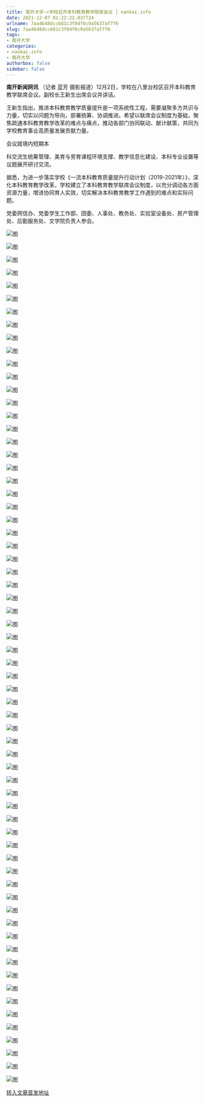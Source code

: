 ```yaml
---
title: 南开大学->学校召开本科教育教学联席会议 | nankai.info
date: 2021-12-07 01:22:22.037724
urlname: 7aa4648dcc681c3f84f6c9a5637af7f6
slug: 7aa4648dcc681c3f84f6c9a5637af7f6
tags: 
- 南开大学
categories:
- nankai.info
- 南开大学
authorbox: false
sidebar: false
---
```

**南开新闻网讯** （记者 蓝芳 摄影报道）12月2日，学校在八里台校区召开本科教育教学联席会议。副校长王新生出席会议并讲话。

王新生指出，推进本科教育教学质量提升是一项系统性工程，需要凝聚多方共识与力量，切实以问题为导向，部署统筹、协调推进。希望以联席会议制度为基础，聚焦疏通本科教育教学改革的难点与痛点，推动各部门协同联动、献计献策，共同为学校教育事业高质量发展贡献力量。

会议就境内短期本
<!--more-->
科交流生统筹管理、美育与劳育课程环境支撑、教学信息化建设、本科专业设置等议题展开研讨交流。

据悉，为进一步落实学校《一流本科教育质量提升行动计划（2019-2021年）》，深化本科教育教学改革，学校建立了本科教育教学联席会议制度，以充分调动各方面资源力量，增进协同育人实效，切实解决本科教育教学工作遇到的难点和实际问题。

党委网信办、党委学生工作部、团委、人事处、教务处、实验室设备处、房产管理处、后勤服务处、文学院负责人参会。

![图](http://news.nankai.edu.cn/ywsd/system/2021/12/03/g)

![图](http://news.nankai.edu.cn/ywsd/system/2021/12/03/p)

![图](http://news.nankai.edu.cn/ywsd/system/2021/12/03/j)

![图](http://news.nankai.edu.cn/ywsd/system/2021/12/03/)

![图](http://news.nankai.edu.cn/ywsd/system/2021/12/03/d)

![图](http://news.nankai.edu.cn/ywsd/system/2021/12/03/b)

![图](http://news.nankai.edu.cn/ywsd/system/2021/12/03/9)

![图](http://news.nankai.edu.cn/ywsd/system/2021/12/03/c)

![图](http://news.nankai.edu.cn/ywsd/system/2021/12/03/3)

![图](http://news.nankai.edu.cn/ywsd/system/2021/12/03/5)

![图](http://news.nankai.edu.cn/ywsd/system/2021/12/03/c)

![图](http://news.nankai.edu.cn/ywsd/system/2021/12/03/f)

![图](http://news.nankai.edu.cn/ywsd/system/2021/12/03/_)

![图](http://news.nankai.edu.cn/ywsd/system/2021/12/03/9)

![图](http://news.nankai.edu.cn/ywsd/system/2021/12/03/6)

![图](http://news.nankai.edu.cn/ywsd/system/2021/12/03/2)

![图](http://news.nankai.edu.cn/ywsd/system/2021/12/03/3)

![图](http://news.nankai.edu.cn/ywsd/system/2021/12/03/4)

![图](http://news.nankai.edu.cn/ywsd/system/2021/12/03/0)

![图](http://news.nankai.edu.cn/ywsd/system/2021/12/03/0)

![图](http://news.nankai.edu.cn/ywsd/system/2021/12/03/0)

![图](http://news.nankai.edu.cn/ywsd/system/2021/12/03/3)

![图](http://news.nankai.edu.cn/ywsd/system/2021/12/03/0)

![图](http://news.nankai.edu.cn/ywsd/system/2021/12/03/0)

![图](http://news.nankai.edu.cn/)

![图](http://news.nankai.edu.cn/ywsd/system/2021/12/03/2)

![图](http://news.nankai.edu.cn/ywsd/system/2021/12/03/3)

![图](http://news.nankai.edu.cn/ywsd/system/2021/12/03/4)

![图](http://news.nankai.edu.cn/)

![图](http://news.nankai.edu.cn/ywsd/system/2021/12/03/0)

![图](http://news.nankai.edu.cn/ywsd/system/2021/12/03/0)

![图](http://news.nankai.edu.cn/ywsd/system/2021/12/03/0)

![图](http://news.nankai.edu.cn/)

![图](http://news.nankai.edu.cn/ywsd/system/2021/12/03/3)

![图](http://news.nankai.edu.cn/ywsd/system/2021/12/03/0)

![图](http://news.nankai.edu.cn/ywsd/system/2021/12/03/0)

![图](http://news.nankai.edu.cn/)

![图](http://news.nankai.edu.cn/ywsd/system/2021/12/03/c)

![图](http://news.nankai.edu.cn/ywsd/system/2021/12/03/i)

![图](http://news.nankai.edu.cn/ywsd/system/2021/12/03/p)

![图](http://news.nankai.edu.cn/)

![图](http://news.nankai.edu.cn/ywsd/system/2021/12/03/n)

![图](http://news.nankai.edu.cn/ywsd/system/2021/12/03/c)

![图](http://news.nankai.edu.cn/ywsd/system/2021/12/03/)

![图](http://news.nankai.edu.cn/ywsd/system/2021/12/03/u)

![图](http://news.nankai.edu.cn/ywsd/system/2021/12/03/d)

![图](http://news.nankai.edu.cn/ywsd/system/2021/12/03/e)

![图](http://news.nankai.edu.cn/ywsd/system/2021/12/03/)

![图](http://news.nankai.edu.cn/ywsd/system/2021/12/03/i)

![图](http://news.nankai.edu.cn/ywsd/system/2021/12/03/a)

![图](http://news.nankai.edu.cn/ywsd/system/2021/12/03/k)

![图](http://news.nankai.edu.cn/ywsd/system/2021/12/03/n)

![图](http://news.nankai.edu.cn/ywsd/system/2021/12/03/a)

![图](http://news.nankai.edu.cn/ywsd/system/2021/12/03/n)

![图](http://news.nankai.edu.cn/ywsd/system/2021/12/03/)

![图](http://news.nankai.edu.cn/ywsd/system/2021/12/03/s)

![图](http://news.nankai.edu.cn/ywsd/system/2021/12/03/w)

![图](http://news.nankai.edu.cn/ywsd/system/2021/12/03/e)

![图](http://news.nankai.edu.cn/ywsd/system/2021/12/03/n)

![图](http://news.nankai.edu.cn/)

![图](http://news.nankai.edu.cn/)

![图](http://news.nankai.edu.cn/ywsd/system/2021/12/03/:)

![图](http://news.nankai.edu.cn/ywsd/system/2021/12/03/p)

![图](http://news.nankai.edu.cn/ywsd/system/2021/12/03/t)

![图](http://news.nankai.edu.cn/ywsd/system/2021/12/03/t)

![图](http://news.nankai.edu.cn/ywsd/system/2021/12/03/h)

[转入文章首发地址](http://news.nankai.edu.cn/ywsd/system/2021/12/03/030049250.shtml)